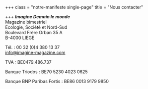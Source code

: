 +++
class = "notre-manifeste single-page"
title = "Nous contacter"

+++
**_Imagine Demain le monde_**  
Magazine bimestriel  
Ecologie, Société et Nord-Sud  
Boulevard Frère Orban 35 A  
B-4000 LIEGE

Tél. : 00 32 (0)4 380 13 37  
[info@imagine-magazine.com](mailto:info@imagine-magazine.com)

TVA : BE0479.486.737

Banque Triodos : BE70 5230 4023 0625

Banque BNP Paribas Fortis : BE86 0013 9179 9850
